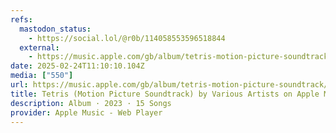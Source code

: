 ```yaml
---
refs:
  mastodon_status:
    - https://social.lol/@r0b/114058553596518844
  external:
    - https://music.apple.com/gb/album/tetris-motion-picture-soundtrack/1676552740?n=1
date: 2025-02-24T11:10:10.104Z
media: ["550"]
url: https://music.apple.com/gb/album/tetris-motion-picture-soundtrack/1676552740?n=1
title: Tetris (Motion Picture Soundtrack) by Various Artists on Apple Music
description: Album · 2023 · 15 Songs
provider: Apple Music - Web Player
---
```



